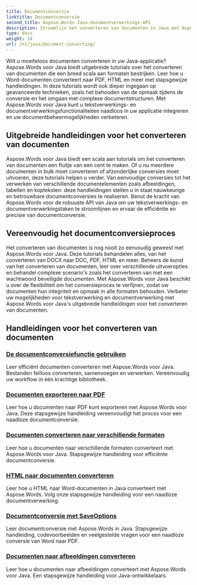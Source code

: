 ```yaml
---
title: Documentconversie
linktitle: Documentconversie
second_title: Aspose.Words Java-documentverwerkings-API
description: Stroomlijn het converteren van documenten in Java met Aspose.Words! Leer uitgebreide handleidingen voor tekstverwerking en documentverwerking
type: docs
weight: 14
url: /nl/java/document-converting/
---
```


Wilt u moeiteloos documenten converteren in uw Java-applicatie? Aspose.Words voor Java biedt uitgebreide tutorials over het converteren van documenten die een breed scala aan formaten bestrijken. Leer hoe u Word-documenten converteert naar PDF, HTML en meer met stapsgewijze handleidingen. In deze tutorials wordt ook dieper ingegaan op geavanceerde technieken, zoals het behouden van de opmaak tijdens de conversie en het omgaan met complexe documentstructuren. Met Aspose.Words voor Java kunt u tekstverwerkings- en documentverwerkingsfunctionaliteiten naadloos in uw applicatie integreren en uw documentbeheermogelijkheden verbeteren.

## Uitgebreide handleidingen voor het converteren van documenten

Aspose.Words voor Java biedt een scala aan tutorials om het converteren van documenten een fluitje van een cent te maken. Of u nu meerdere documenten in bulk moet converteren of afzonderlijke conversies moet uitvoeren, deze tutorials helpen u verder. Van eenvoudige conversies tot het verwerken van verschillende documentelementen zoals afbeeldingen, tabellen en kopteksten: deze handleidingen stellen u in staat nauwkeurige en betrouwbare documentconversies te realiseren. Benut de kracht van Aspose.Words voor de robuuste API van Java om uw tekstverwerkings- en documentverwerkingstaken te stroomlijnen en ervaar de efficiëntie en precisie van documentconversie.

## Vereenvoudig het documentconversieproces

Het converteren van documenten is nog nooit zo eenvoudig geweest met Aspose.Words voor Java. Deze tutorials behandelen alles, van het converteren van DOCX naar DOC, PDF, HTML en meer. Beheers de kunst van het converteren van documenten, leer over verschillende uitvoeropties en behandel complexe scenario's zoals het converteren van met een wachtwoord beveiligde documenten. Met Aspose.Words voor Java beschikt u over de flexibiliteit om het conversieproces te verfijnen, zodat uw documenten hun integriteit en opmaak in alle formaten behouden. Verbeter uw mogelijkheden voor tekstverwerking en documentverwerking met Aspose.Words voor Java's uitgebreide handleidingen voor het converteren van documenten.

## Handleidingen voor het converteren van documenten

### [De documentconversiefunctie gebruiken](./using-document-converting/)
Leer efficiënt documenten converteren met Aspose.Words voor Java. Bestanden feilloos converteren, samenvoegen en verwerken. Vereenvoudig uw workflow in één krachtige bibliotheek.
### [Documenten exporteren naar PDF](./exporting-documents-to-pdf/)
Leer hoe u documenten naar PDF kunt exporteren met Aspose.Words voor Java. Deze stapsgewijze handleiding vereenvoudigt het proces voor een naadloze documentconversie.
### [Documenten converteren naar verschillende formaten](./converting-documents-different-formats/)
Leer hoe u documenten naar verschillende formaten converteert met Aspose.Words voor Java. Stapsgewijze handleiding voor efficiënte documentconversie.
### [HTML naar documenten converteren](./converting-html-documents/)
Leer hoe u HTML naar Word-documenten in Java converteert met Aspose.Words. Volg onze stapsgewijze handleiding voor een naadloze documentverwerking.
### [Documentconversie met SaveOptions](./document-conversion-saveoptions/)
Leer documentconversie met Aspose.Words in Java. Stapsgewijze handleiding, codevoorbeelden en veelgestelde vragen voor een naadloze conversie van Word naar PDF.
### [Documenten naar afbeeldingen converteren](./converting-documents-images/)
Leer hoe u documenten naar afbeeldingen converteert met Aspose.Words voor Java. Een stapsgewijze handleiding voor Java-ontwikkelaars.